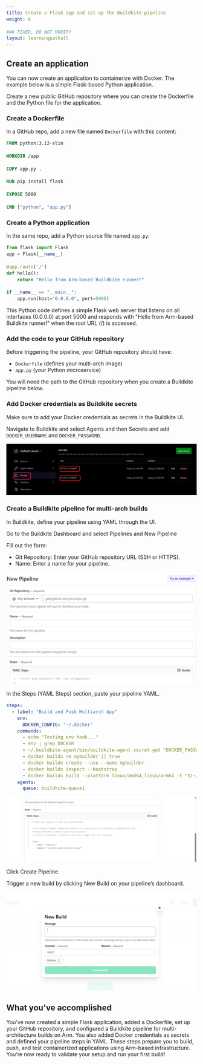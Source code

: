```yaml
---
title: Create a Flask app and set up the Buildkite pipeline
weight: 6

### FIXED, DO NOT MODIFY
layout: learningpathall
---
```


## Create an application

You can now create an application to containerize with Docker. The example below is a simple Flask-based Python application.

Create a new public GitHub repository where you can create the Dockerfile and the Python file for the application.

### Create a Dockerfile

In a GitHub repo, add a new file named `Dockerfile` with this content:

```dockerfile
FROM python:3.12-slim

WORKDIR /app

COPY app.py .

RUN pip install flask

EXPOSE 5000

CMD ["python", "app.py"]
```

### Create a Python application

In the same repo, add a Python source file named `app.py`:

```python
from flask import Flask
app = Flask(__name__)

@app.route('/')
def hello():
    return "Hello from Arm-based Buildkite runner!"

if __name__ == "__main__":
    app.run(host="0.0.0.0", port=5000)
```

This Python code defines a simple Flask web server that listens on all interfaces (0.0.0.0) at port 5000 and responds with "Hello from Arm-based Buildkite runner!" when the root URL (/) is accessed.

### Add the code to your GitHub repository

Before triggering the pipeline, your GitHub repository should have:

- `Dockerfile` (defines your multi-arch image)
- `app.py` (your Python microservice)

You will need the path to the GitHub repository when you create a Buildkite pipeline below.

### Add Docker credentials as Buildkite secrets

Make sure to add your Docker credentials as secrets in the Buildkite UI.

Navigate to Buildkite and select Agents and then Secrets and add `DOCKER_USERNAME` and `DOCKER_PASSWORD`.

![Buildkite Dashboard alt-text#center](images/secrets.png "Set Secrets")

### Create a Buildkite pipeline for multi-arch builds

In Buildkite, define your pipeline using YAML through the UI.

Go to the Buildkite Dashboard and select Pipelines and New Pipeline

Fill out the form:

   - Git Repository: Enter your GitHub repository URL (SSH or HTTPS).  
   - Name: Enter a name for your pipeline.

![Buildkite Dashboard alt-text#center](images/pipeline.png "Create Pipeline")

In the Steps (YAML Steps) section, paste your pipeline YAML.

```yaml
steps:
  - label: "Build and Push Multiarch App"
    env:
      DOCKER_CONFIG: "~/.docker"
    commands:
      - echo "Testing env hook..."
      - env | grep DOCKER
      - ~/.buildkite-agent/bin/buildkite-agent secret get "DOCKER_PASSWORD" | docker login -u "$(~/.buildkite-agent/bin/buildkite-agent secret get "DOCKER_USERNAME")" --password-stdin
      - docker buildx rm mybuilder || true
      - docker buildx create --use --name mybuilder
      - docker buildx inspect --bootstrap
      - docker buildx build --platform linux/amd64,linux/arm64 -t "$(~/.buildkite-agent/bin/buildkite-agent secret get "DOCKER_USERNAME")/multi-arch-app:latest" --push . 
    agents:
      queue: buildkite-queue1
```   

![Buildkite Dashboard alt-text#center](images/yaml.png "YAML steps")

Click Create Pipeline.

Trigger a new build by clicking New Build on your pipeline’s dashboard.

![Buildkite Dashboard alt-text#center](images/build-p.png "Create Build")

## What you've accomplished

You've now created a simple Flask application, added a Dockerfile, set up your GitHub repository, and configured a Buildkite pipeline for multi-architecture builds on Arm. You also added Docker credentials as secrets and defined your pipeline steps in YAML. These steps prepare you to build, push, and test containerized applications using Arm-based infrastructure. You're now ready to validate your setup and run your first build!
